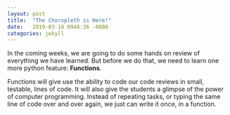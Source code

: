 ```yaml
---
layout: post
title:  "The Choropleth is Here!"
date:   2019-03-18 0948:36 -0800
categories: jekyll
---
```

In the coming weeks, we are going to do some hands on review of everything we have learned.  But before we do that, we need to learn one more python feature: **Functions**.

Functions will give use the ability to code our code reviews in small, testable, lines of code. It will also give the students a glimpse of the power of computer programming.  Instead of repeating tasks, or typing the same line of code over and over again, we just can write it once, in a function.  